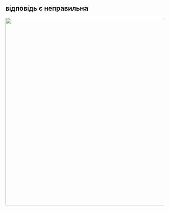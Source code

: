  <html>
   <head>

   </head>
  <heder>
   <p><h2>відповідь є неправильна </h2></p>
  </heder>
   <body>
  <img src="https://w7.pngwing.com/pngs/623/1/png-transparent-red-cross-cancel-cancelled-cancellation-symbol-icon-sign.png"with"800px" height="600px"/>
   </body>
</html>
